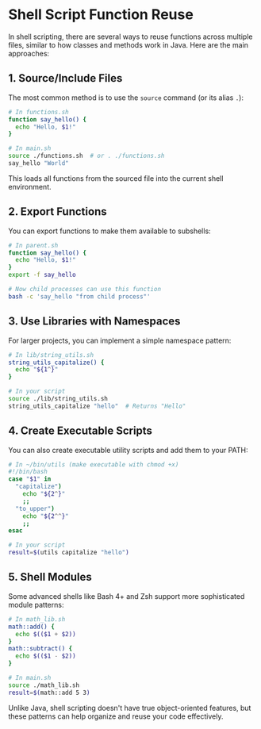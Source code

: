 # Shell Script Function Reuse

In shell scripting, there are several ways to reuse functions across multiple files, similar to how classes and methods work in Java. Here are the main approaches:

## 1. Source/Include Files

The most common method is to use the `source` command (or its alias `.`):

```bash
# In functions.sh
function say_hello() {
  echo "Hello, $1!"
}

# In main.sh
source ./functions.sh  # or . ./functions.sh
say_hello "World"
```

This loads all functions from the sourced file into the current shell environment.

## 2. Export Functions

You can export functions to make them available to subshells:

```bash
# In parent.sh
function say_hello() {
  echo "Hello, $1!"
}
export -f say_hello

# Now child processes can use this function
bash -c 'say_hello "from child process"'
```

## 3. Use Libraries with Namespaces

For larger projects, you can implement a simple namespace pattern:

```bash
# In lib/string_utils.sh
string_utils_capitalize() {
  echo "${1^}"
}

# In your script
source ./lib/string_utils.sh
string_utils_capitalize "hello"  # Returns "Hello"
```

## 4. Create Executable Scripts

You can also create executable utility scripts and add them to your PATH:

```bash
# In ~/bin/utils (make executable with chmod +x)
#!/bin/bash
case "$1" in
  "capitalize")
    echo "${2^}"
    ;;
  "to_upper")
    echo "${2^^}"
    ;;
esac

# In your script
result=$(utils capitalize "hello")
```

## 5. Shell Modules

Some advanced shells like Bash 4+ and Zsh support more sophisticated module patterns:

```bash
# In math_lib.sh
math::add() {
  echo $(($1 + $2))
}
math::subtract() {
  echo $(($1 - $2))
}

# In main.sh
source ./math_lib.sh
result=$(math::add 5 3)
```

Unlike Java, shell scripting doesn't have true object-oriented features, but these patterns can help organize and reuse your code effectively.
